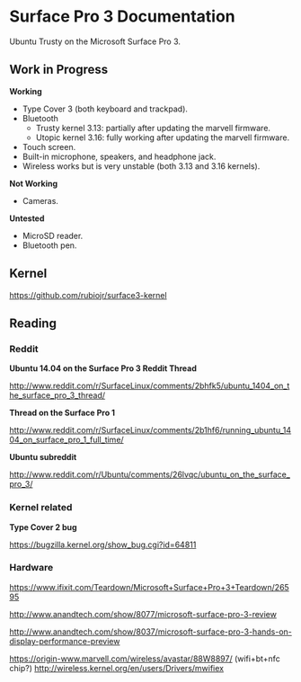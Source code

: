 # Surface Pro 3 Documentation

Ubuntu Trusty on the Microsoft Surface Pro 3.

## Work in Progress

**Working**

* Type Cover 3 (both keyboard and trackpad).
* Bluetooth
  - Trusty kernel 3.13: partially after updating the marvell firmware.
  - Utopic kernel 3.16: fully working after updating the marvell firmware.
* Touch screen.
* Built-in microphone, speakers, and headphone jack.
* Wireless works but is very unstable (both 3.13 and 3.16 kernels).

**Not Working**

* Cameras.

**Untested**

* MicroSD reader.
* Bluetooth pen.

## Kernel

https://github.com/rubiojr/surface3-kernel

## Reading

### Reddit

**Ubuntu 14.04 on the Surface Pro 3 Reddit Thread**

http://www.reddit.com/r/SurfaceLinux/comments/2bhfk5/ubuntu_1404_on_the_surface_pro_3_thread/

**Thread on the Surface Pro 1**

http://www.reddit.com/r/SurfaceLinux/comments/2b1hf6/running_ubuntu_1404_on_surface_pro_1_full_time/

**Ubuntu subreddit**

http://www.reddit.com/r/Ubuntu/comments/26lvqc/ubuntu_on_the_surface_pro_3/

### Kernel related

**Type Cover 2 bug**

https://bugzilla.kernel.org/show_bug.cgi?id=64811

### Hardware

https://www.ifixit.com/Teardown/Microsoft+Surface+Pro+3+Teardown/26595

http://www.anandtech.com/show/8077/microsoft-surface-pro-3-review

http://www.anandtech.com/show/8037/microsoft-surface-pro-3-hands-on-display-performance-preview

https://origin-www.marvell.com/wireless/avastar/88W8897/ (wifi+bt+nfc chip?)
http://wireless.kernel.org/en/users/Drivers/mwifiex
